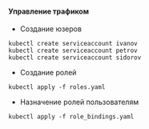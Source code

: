 #### Управление трафиком

- Создание юзеров
```
kubectl create serviceaccount ivanov
kubectl create serviceaccount petrov
kubectl create serviceaccount sidorov
```
- Создание ролей
```
kubectl apply -f roles.yaml
```
- Назначение ролей пользователям
```
kubectl apply -f role_bindings.yaml
```

